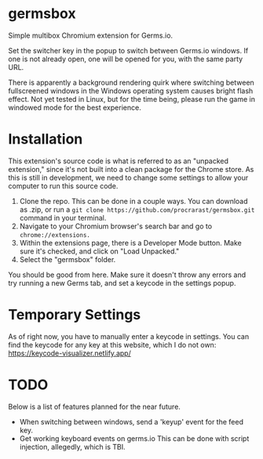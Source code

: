 # germsbox
Simple multibox Chromium extension for Germs.io.

Set the switcher key in the popup to switch between Germs.io windows. If one is not already open, one will be opened for you, with the same party URL.

There is apparently a background rendering quirk where switching between fullscreened windows in the Windows operating system causes bright flash effect. Not yet tested in Linux, but for the time being, please run the game in windowed mode for the best experience.


# Installation
This extension's source code is what is referred to as an "unpacked extension," since it's not built into a clean package for the Chrome store. As this is still in development, we need to change some settings to allow your computer to run this source code.
1. Clone the repo.
This can be done in a couple ways. You can download as .zip, or run a `git clone https://github.com/procrarast/germsbox.git` command in your terminal.
2. Navigate to your Chromium browser's search bar and go to `chrome://extensions.`
3. Within the extensions page, there is a Developer Mode button. Make sure it's checked, and click on "Load Unpacked."
4. Select the "germsbox" folder.
 
You should be good from here. Make sure it doesn't throw any errors and try running a new Germs tab, and set a keycode in the settings popup.

# Temporary Settings
As of right now, you have to manually enter a keycode in settings. You can find the keycode for any key at this website, which I do not own:
https://keycode-visualizer.netlify.app/

# TODO
Below is a list of features planned for the near future. 
- When switching between windows, send a 'keyup' event for the feed key.
- Get working keyboard events on germs.io
This can be done with script injection, allegedly, which is TBI.
